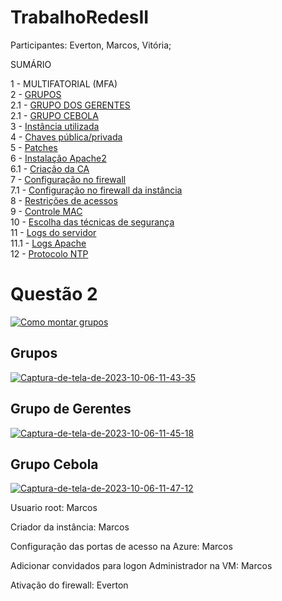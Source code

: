 # TrabalhoRedesII

Participantes: Everton, Marcos, Vitória;

SUMÁRIO

1 - MULTIFATORIAL (MFA)<br>
2 - <a href="#grupos">GRUPOS</a><br>
2.1 - <a href="#grupo-de-gerentes" >GRUPO DOS GERENTES</a><br>
2.1 - <a href="#grupo-cebola" >GRUPO CEBOLA </a><br>
3 - <a href="#instancia">Instância utilizada</a><br>
4 - <a href="#chaves">Chaves pública/privada</a><br>
5 - <a href="#patches">Patches</a><br>
6 - <a href="#apache2">Instalação Apache2</a><br>
6.1 - <a href="#ca">Criação da CA</a><br>
7 - <a href="#firewall">Configuração no firewall</a><br>
7.1 - <a href="#firewallInst">Configuração no firewall da instância</a><br>
8 - <a href="#restricoes">Restrições de acessos</a><br>
9 - <a href="#mac">Controle MAC</a><br>
10 - <a href="#tecnicas">Escolha das técnicas de segurança</a><br>
11 - <a href="#logs">Logs do servidor</a><br>
11.1 - <a href="#logsapache">Logs Apache</a><br>
12 - <a href="#NTP">Protocolo NTP</a><br>

<h1>Questão 2</h1>

<a  href="https://ibb.co/FDbrgbw"><img src="https://i.ibb.co/CH5ch57/Captura-de-tela-de-2023-10-06-11-38-18.png" alt="Como montar grupos" border="0" /></a>


<h2 id="grupos" >Grupos </h2>

<a href="https://ibb.co/SXfw41j"><img src="https://i.ibb.co/5WKhgz0/Captura-de-tela-de-2023-10-06-11-43-35.png" alt="Captura-de-tela-de-2023-10-06-11-43-35" border="0"></a>


<h2 id="grupo-de-gerentes">Grupo de Gerentes</h2>

<a href="https://ibb.co/R4VQx7R"><img src="https://i.ibb.co/CsTVkWR/Captura-de-tela-de-2023-10-06-11-45-18.png" alt="Captura-de-tela-de-2023-10-06-11-45-18" border="0"></a>



<h2 id= "#grupo-cebola">Grupo Cebola</h2>

<a href="https://ibb.co/BjcRQms"><img src="https://i.ibb.co/NptzJXY/Captura-de-tela-de-2023-10-06-11-47-12.png" alt="Captura-de-tela-de-2023-10-06-11-47-12" border="0"></a>

Usuario root: Marcos

Criador da instância: Marcos

Configuração das portas de acesso na Azure: Marcos

Adicionar convidados para logon Administrador na VM: Marcos

Ativação do firewall: Everton

